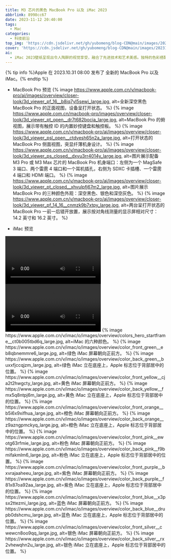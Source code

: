 ```yaml
---
title: M3 芯片的黑色 MacBook Pro 以及 iMac 2023 
abbrlink: 8998cc67
date: 2023-11-12 20:40:00
tags: 
  - Mac
categories:
  - 科技前沿
top_img: 'https://cdn.jsdelivr.net/gh/yubomeng/blog-CDN@main/images/202311152005521.png'
cover: 'https://cdn.jsdelivr.net/gh/yubomeng/blog-CDN@main/images/202311152005521.png'
ai: 
  - iMac 2023壁纸呈现出令人陶醉的视觉享受，融合了先进技术和艺术美感。独特的色彩搭配和高清纹理展现了令人惊叹的图像品质，为用户创造了独特的数字工作与娱乐环境。
---
```


{% tip info %}Apple 在 2023.10.31 08:00 发布了 全新的 MacBook Pro 以及 iMac。{% endtip %}
- MacBook Pro 预览
  {% image https://www.apple.com.cn/v/macbook-pro/ai/images/overview/closer-look/3d_viewer_pf_16__b8iq7yl5sewi_large.jpg, alt=全新深空黑色 MacBook Pro 的正面视图，设备呈打开状态。 %}
  {% image https://www.apple.com.cn/macbook-pro/images/overview/closer-look/3d_viewer_pt_open__dr7t682bocia_large.jpg, alt=MacBook Pro 的俯视图，展示带有触控 ID 的内置妙控键盘和触控板。 %}
  {% image https://www.apple.com.cn/v/macbook-pro/ai/images/overview/closer-look/3d_viewer_psl_open__ctdvesh65n2a_large.jpg, alt=打开状态的 MacBook Pro 侧面视图，突显纤薄机身设计。 %}
  {% image https://www.apple.com.cn/v/macbook-pro/ai/images/overview/closer-look/3d_viewer_ps_closed__dxyu3rr4014y_large.jpg, alt=图片展示配备 M3 Pro 或 M3 Max 芯片的 MacBook Pro  机身端口：左侧为一个 MagSafe 3 端口、两个雷雳 4 端口和一个耳机插孔，右侧为 SDXC 卡插槽、一个雷雳 4 端口和 HDMI 端口。 %}
  {% image https://www.apple.com.cn/v/macbook-pro/ai/images/overview/closer-look/3d_viewer_pt_closed__xhvulpfj67m2_large.jpg, alt=图片展示 MacBook Pro 的三种颜色外观：深空黑色、银色和深空灰色。 %}
  {% image https://www.apple.com.cn/v/macbook-pro/ai/images/overview/closer-look/3d_viewer_pf_14_16__cnmzk9b7xtpy_large.jpg, alt=两台呈打开状态的 MacBook Pro 一前一后错开放置，展示按对角线测量的显示屏相对尺寸：14.2 英寸和 16.2 英寸。 %}

- iMac 预览
<video controls autoplay loop>
    <source src="https://www.apple.com.cn/105/media/us/imac/2023/4e499881-f23c-4108-bcce-5dff3399bebe/anim/hero/large_2x.mp4" type="video/mp4">
</video>
<video controls autoplay loop>
    <source src="https://www.apple.com.cn/105/media/us/imac/2023/4e499881-f23c-4108-bcce-5dff3399bebe/anim/colors-hero/large_2x.mp4" type="video/mp4">
</video>
  {% image https://www.apple.com.cn/v/imac/o/images/overview/colors_hero_startframe__ct0b005tbd6q_large.jpg, alt=iMac 的六种颜色。 %}
  {% image https://www.apple.com.cn/v/imac/o/images/overview/color_front_green__eb8qbnemmre6_large.jpg, alt=绿色 iMac 屏幕朝向正前方。 %}
  {% image https://www.apple.com.cn/v/imac/o/images/overview/color_back_green__buxxfjccqjzm_large.jpg, alt=绿色 iMac 立在底座上，Apple 标志位于背部居中的位置。 %}
  {% image https://www.apple.com.cn/v/imac/o/images/overview/color_front_yellow__cja2t2hwgcty_large.jpg, alt=黄色 iMac 屏幕朝向正前方。 %}
  {% image https://www.apple.com.cn/v/imac/o/images/overview/color_back_yellow__fmx5q8ntpj6m_large.jpg, alt=黄色 iMac 立在底座上，Apple 标志位于背部居中的位置。 %}
  {% image https://www.apple.com.cn/v/imac/o/images/overview/color_front_orange__b5i6x9xifhua_large.jpg, alt=橙色 iMac 屏幕朝向正前方。 %}
  {% image https://www.apple.com.cn/v/imac/o/images/overview/color_back_orange__z9azngpmckyq_large.jpg, alt=橙色 iMac 立在底座上，Apple 标志位于背部居中的位置。 %}
  {% image https://www.apple.com.cn/v/imac/o/images/overview/color_front_pink__ewotg63rfmie_large.jpg, alt=粉色 iMac 屏幕朝向正前方。 %}
  {% image https://www.apple.com.cn/v/imac/o/images/overview/color_back_pink__f9bmifakmlm6_large.jpg, alt=粉色 iMac 立在底座上，Apple 标志位于背部居中的位置。 %}
  {% image https://www.apple.com.cn/v/imac/o/images/overview/color_front_purple__bxvrajaaheeu_large.jpg, alt=紫色 iMac 屏幕朝向正前方。 %}
  {% image https://www.apple.com.cn/v/imac/o/images/overview/color_back_purple__f81x87oa92aa_large.jpg, alt=紫色 iMac 立在底座上，Apple 标志位于背部居中的位置。 %}
  {% image https://www.apple.com.cn/v/imac/o/images/overview/color_front_blue__x3psx2ttezmi_large.jpg, alt=蓝色 iMac 屏幕朝向正前方。 %}
  {% image https://www.apple.com.cn/v/imac/o/images/overview/color_back_blue__drupb0dshcmu_large.jpg, alt=蓝色 iMac 立在底座上，Apple 标志位于背部居中的位置。 %}
  {% image https://www.apple.com.cn/v/imac/o/images/overview/color_front_silver__cwewcn8oo9qq_large.jpg, alt=银色 iMac 屏幕朝向正前方。 %}
  {% image https://www.apple.com.cn/v/imac/o/images/overview/color_back_silver__rx2vhewqhn2u_large.jpg, alt=银色 iMac 立在底座上，Apple 标志位于背部居中的位置。 %}
